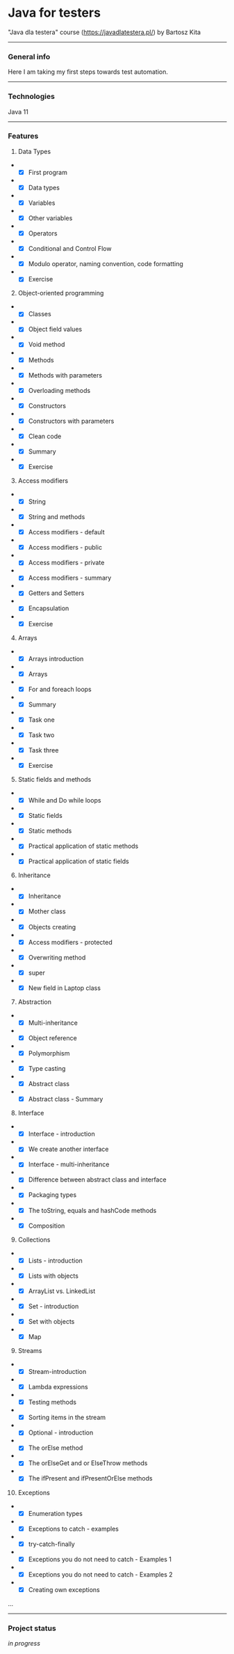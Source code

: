 # Java for testers
"Java dla testera" course (https://javadlatestera.pl/) by Bartosz Kita

*********************************
### General info
Here I am taking my first steps towards test automation.
**********************************

### Technologies

Java 11
**********************************

### Features

1. Data Types  
* -[x] First program
* -[x] Data types
* -[x] Variables
* -[x] Other variables
* -[x] Operators
* -[x] Conditional and Control Flow
* -[x] Modulo operator, naming convention, code formatting
* -[x] Exercise

2. Object-oriented programming

* -[x] Classes
* -[x] Object field values
* -[x] Void method
* -[x] Methods
* -[x] Methods with parameters
* -[x] Overloading methods
* -[x] Constructors
* -[x] Constructors with parameters
* -[x] Clean code
* -[x] Summary
* -[x] Exercise
    
3. Access modifiers

* -[x] String
* -[x] String and methods
* -[x] Access modifiers - default
* -[x] Access modifiers - public
* -[x] Access modifiers - private
* -[x] Access modifiers - summary
* -[x] Getters and Setters
* -[x] Encapsulation
* -[x] Exercise

4. Arrays

* -[x] Arrays introduction
* -[x] Arrays
* -[x] For and foreach loops
* -[x] Summary
* -[x] Task one
* -[x] Task two
* -[x] Task three
* -[x] Exercise
    
5. Static fields and methods

* -[x] While and Do while loops
* -[x] Static fields
* -[x] Static methods
* -[x] Practical application of static methods
* -[x] Practical application of static fields
    
6. Inheritance
 
* -[x] Inheritance
* -[x] Mother class
* -[x] Objects creating
* -[x] Access modifiers - protected
* -[x] Overwriting method
* -[x] super
* -[x] New field in Laptop class

7. Abstraction

* -[x] Multi-inheritance
* -[x] Object reference
* -[x] Polymorphism
* -[x] Type casting
* -[x] Abstract class
* -[x] Abstract class - Summary
    
8. Interface

* -[x] Interface - introduction
* -[x] We create another interface
* -[x] Interface - multi-inheritance
* -[x] Difference between abstract class and interface
* -[x] Packaging types
* -[x] The toString, equals and hashCode methods
* -[x] Composition

9. Collections

* -[x] Lists - introduction
* -[x] Lists with objects
* -[x] ArrayList vs. LinkedList
* -[x] Set - introduction
* -[x] Set with objects
* -[x] Map

9. Streams

* -[x] Stream-introduction
* -[x] Lambda expressions
* -[x] Testing methods
* -[x] Sorting items in the stream
* -[x] Optional - introduction
* -[x] The orElse method
* -[x] The orElseGet and or ElseThrow methods
* -[x] The ifPresent and ifPresentOrElse methods

10. Exceptions

* -[x] Enumeration types
* -[x] Exceptions to catch - examples
* -[x] try-catch-finally
* -[x] Exceptions you do not need to catch - Examples 1
* -[x] Exceptions you do not need to catch - Examples 2
* -[x] Creating own exceptions

...



*********************************
### Project status
_in progress_